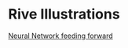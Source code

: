 # Rive Illustrations
[Neural Network feeding forward](https://covector.github.io/rive-illustrations/feed-forward/)